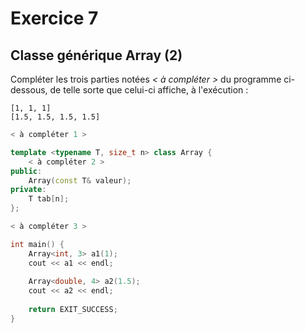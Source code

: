 # Exercice 7
## Classe générique Array (2)

Compléter les trois parties notées _< à compléter >_ du programme ci-dessous, 
de telle sorte que celui-ci affiche, à l'exécution :

```
[1, 1, 1]
[1.5, 1.5, 1.5, 1.5]
```

```cpp
< à compléter 1 >

template <typename T, size_t n> class Array {
    < à compléter 2 >
public:
    Array(const T& valeur);
private:
    T tab[n];
};

< à compléter 3 >

int main() {
    Array<int, 3> a1(1);
    cout << a1 << endl;
    
    Array<double, 4> a2(1.5);
    cout << a2 << endl;
    
    return EXIT_SUCCESS;
}
```